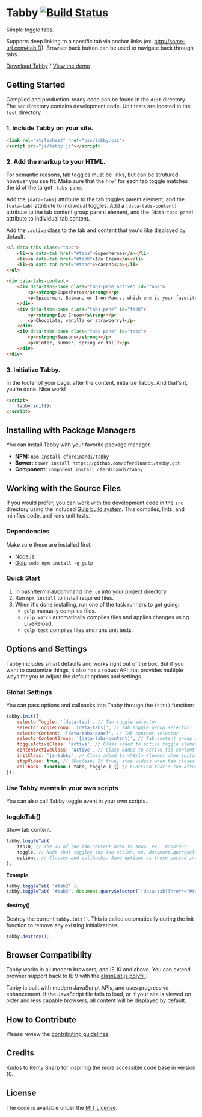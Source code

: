 # Tabby [![Build Status](https://travis-ci.org/cferdinandi/tabby.svg)](https://travis-ci.org/cferdinandi/tabby)
Simple toggle tabs.

Supports deep linking to a specific tab via anchor links (ex. http://some-url.com#tabID). Browser back button can be used to navigate back through tabs.

[Download Tabby](https://github.com/cferdinandi/tabby/archive/master.zip) / [View the demo](http://cferdinandi.github.io/tabby/)



## Getting Started

Compiled and production-ready code can be found in the `dist` directory. The `src` directory contains development code. Unit tests are located in the `test` directory.

### 1. Include Tabby on your site.

```html
<link rel="stylesheet" href="css/tabby.css">
<script src="js/tabby.js"></script>
```

### 2. Add the markup to your HTML.

For semantic reasons, tab toggles must be links, but can be strutured however you see fit. Make sure that the `href` for each tab toggle matches the id of the target `.tabs-pane`.

Add the `[data-tabs]` attribute to the tab toggles parent element, and the `[data-tab]` attribute to individual toggles. Add a `[data-tabs-content]` attribute to the tab content group parent element, and the `[data-tabs-pane]` attribute to individual tab content.

Add the `.active` class to the tab and content that you'd like displayed by default.

```html
<ul data-tabs class="tabs">
	<li><a data-tab href="#taba">Superheroes</a></li>
	<li><a data-tab href="#tabb">Ice Cream</a></li>
	<li><a data-tab href="#tabc">Seasons</a></li>
</ul>

<div data-tabs-content>
	<div data-tabs-pane class="tabs-pane active" id="taba">
		<p><strong>Superheros</strong></p>
		<p>Spiderman, Batman, or Iron Man... which one is your favorite?</p>
	</div>
	<div data-tabs-pane class="tabs-pane" id="tabb">
		<p><strong>Ice Cream</strong></p>
		<p>Chocolate, vanilla or strawberry?</p>
	</div>
	<div data-tabs-pane class="tabs-pane" id="tabc">
		<p><strong>Seasons</strong></p>
		<p>Winter, summer, spring or fall?</p>
	</div>
</div>
```

### 3. Initialize Tabby.

In the footer of your page, after the content, initialize Tabby. And that's it, you're done. Nice work!

```html
<script>
	tabby.init();
</script>
```



## Installing with Package Managers

You can install Tabby with your favorite package manager.

* **NPM:** `npm install cferdinandi/tabby`
* **Bower:** `bower install https://github.com/cferdinandi/tabby.git`
* **Component:** `component install cferdinandi/tabby`



## Working with the Source Files

If you would prefer, you can work with the development code in the `src` directory using the included [Gulp build system](http://gulpjs.com/). This compiles, lints, and minifies code, and runs unit tests.

### Dependencies
Make sure these are installed first.

* [Node.js](http://nodejs.org)
* [Gulp](http://gulpjs.com) `sudo npm install -g gulp`

### Quick Start

1. In bash/terminal/command line, `cd` into your project directory.
2. Run `npm install` to install required files.
3. When it's done installing, run one of the task runners to get going:
	* `gulp` manually compiles files.
	* `gulp watch` automatically compiles files and applies changes using [LiveReload](http://livereload.com/).
	* `gulp test` compiles files and runs unit tests.



## Options and Settings

Tabby includes smart defaults and works right out of the box. But if you want to customize things, it also has a robust API that provides multiple ways for you to adjust the default options and settings.

### Global Settings

You can pass options and callbacks into Tabby through the `init()` function:

```javascript
tabby.init({
	selectorToggle: '[data-tab]', // Tab toggle selector
	selectorToggleGroup: '[data-tabs]', // Tab toggle group selector
	selectorContent: '[data-tabs-pane]', // Tab content selector
	selectorContentGroup: '[data-tabs-content]', // Tab content group selector
	toggleActiveClass: 'active', // Class added to active toggle elements
	contentActiveClass: 'active', // Class added to active tab content areas
	initClass: 'js-tabby', // Class added to <html> element when initiated
	stopVideo: true, // [Boolean] If true, stop videos when tab closes
	callback: function ( tabs, toggle ) {} // Function that's run after tab content is toggled
});
```

### Use Tabby events in your own scripts

You can also call Tabby toggle event in your own scripts.

### toggleTab()
Show tab content.

```javascript
tabby.toggleTab(
	tabID, // The ID of the tab content area to show. ex. '#content'
	toggle, // Node that toggles the tab action. ex. document.querySelector('#toggle') [optional]
	options, // Classes and callbacks. Same options as those passed into the init() function.
);
```

**Example**

```javascript
tabby.toggleTab( '#tab2' );
tabby.toggleTab( '#tab3', document.querySelector('[data-tab][href*="#tab2"]') );
```

#### destroy()
Destroy the current `tabby.init()`. This is called automatically during the init function to remove any existing initializations.

```javascript
tabby.destroy();
```



## Browser Compatibility

Tabby works in all modern browsers, and IE 10 and above. You can extend browser support back to IE 9 with the [classList.js polyfill](https://github.com/eligrey/classList.js/).

Tabby is built with modern JavaScript APIs, and uses progressive enhancement. If the JavaScript file fails to load, or if your site is viewed on older and less capable browsers, all content will be displayed by default.



## How to Contribute

Please review the [contributing guidelines](CONTRIBUTING.md).



## Credits

Kudos to [Remy Sharp](https://24ways.org/2015/how-tabs-should-work/) for inspiring the more accessible code base in version 10.



## License

The code is available under the [MIT License](LICENSE.md).
